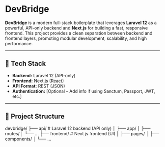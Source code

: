 # DevBridge

**DevBridge** is a modern full-stack boilerplate that leverages **Laravel 12** as a powerful, API-only backend and **Next.js** for building a fast, responsive frontend. This project provides a clean separation between backend and frontend layers, promoting modular development, scalability, and high performance.

---

## 🔧 Tech Stack

- **Backend:** Laravel 12 (API-only)
- **Frontend:** Next.js (React)
- **API Format:** REST (JSON)
- **Authentication:** [Optional – Add info if using Sanctum, Passport, JWT, etc.]

---

## 📁 Project Structure

devbridge/
├── api/ # Laravel 12 backend (API only)
│ ├── app/
│ ├── routes/
│ └── ...
├── frontend/ # Next.js frontend (UI)
│ ├── pages/
│ ├── components/
│ └── ...

